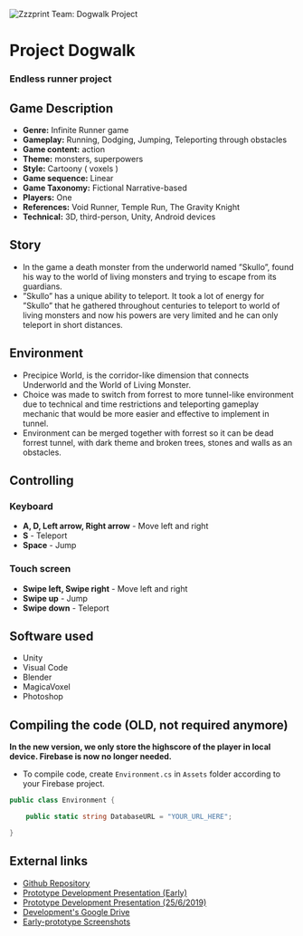 ![Zzzprint Team: Dogwalk Project](https://github.com/printto/Zzzprint/blob/master/project_cover.png)
# Project Dogwalk
### Endless runner project

## Game Description
- **Genre:** Infinite Runner game
- **Gameplay:** Running, Dodging, Jumping, Teleporting through obstacles
- **Game content:** action
- **Theme:** monsters, superpowers
- **Style:** Cartoony ( voxels )
- **Game sequence:** Linear
- **Game Taxonomy:** Fictional Narrative-based
- **Players:** One
- **References:** Void Runner, Temple Run, The Gravity Knight
- **Technical:** 3D, third-person, Unity, Android devices

## Story
- In the game a death monster from the underworld named ”Skullo”, found his way to the world of living monsters and trying to escape from its guardians. 
- ”Skullo” has a unique ability to teleport. It took a lot of energy for ”Skullo” that he gathered throughout centuries to teleport to world of living monsters and now his powers are very limited and he can only teleport in short distances.

## Environment
- Precipice World, is the corridor-like dimension that connects Underworld and the World of Living Monster.
- Choice was made to switch from forrest to more tunnel-like environment due to technical and time restrictions and teleporting gameplay mechanic that would be more easier and effective to implement in tunnel.
- Environment can be merged together with forrest so it can be dead forrest tunnel, with dark theme and broken trees, stones and walls as an obstacles.

## Controlling
### Keyboard
- **A, D, Left arrow, Right arrow** - Move left and right
- **S** - Teleport
- **Space** - Jump
### Touch screen
- **Swipe left, Swipe right** - Move left and right
- **Swipe up** - Jump
- **Swipe down** - Teleport

## Software used
- Unity
- Visual Code
- Blender
- MagicaVoxel
- Photoshop

## Compiling the code (OLD, not required anymore)
**In the new version, we only store the highscore of the player in local device. Firebase is now no longer needed.**
- To compile code, create ``Environment.cs`` in ``Assets`` folder according to your Firebase project.
```cs
public class Environment {

    public static string DatabaseURL = "YOUR_URL_HERE";

}
```

## External links
- [Github Repository](https://github.com/printto/Zzzprint)
- [Prototype Development Presentation (Early)](https://cdn.discordapp.com/attachments/588698894532345886/590825081035554816/Prototype_Development.pptx)
- [Prototype Development Presentation (25/6/2019)](https://drive.google.com/file/d/1s4xoBempg3VoIfzhScVr9wwRxkhOYjQr/view?usp=sharing)
- [Development's Google Drive](https://drive.google.com/drive/folders/1x1CGor69j8aDGON0jWjLoON9usODwUpd)
- [Early-prototype Screenshots](https://drive.google.com/drive/folders/1PuOcTmSGXSQyfSzojNbPIvL4A9Tq0Lni?usp=sharing)
